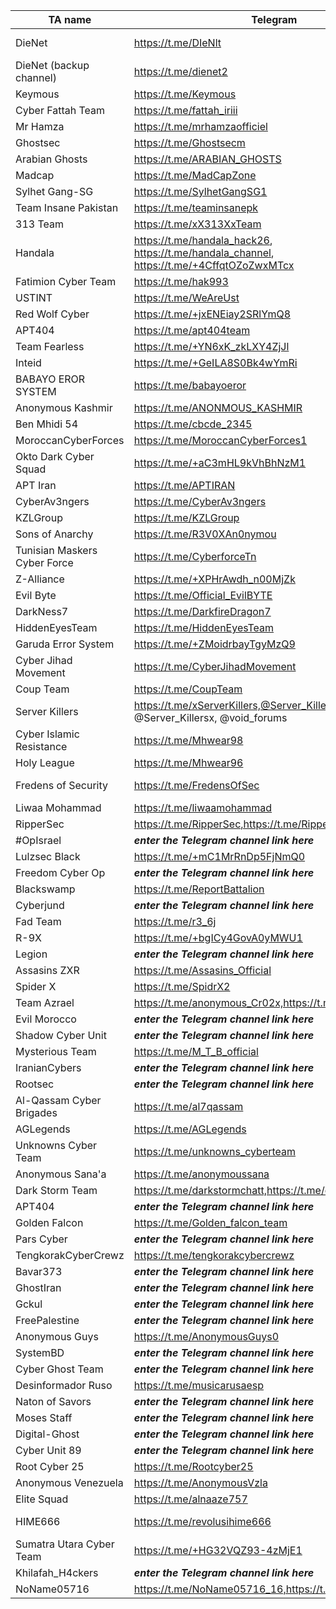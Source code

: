 |TA name|Telegram|Website|Other info|
| ------ | ------ | ------ | ------ |
|DieNet|https://t.me/DIeNlt||https://dienet-cc.github.io/public_html - https://diedetector.ct.ws - Contact: @dnsupportbot|
|DieNet (backup channel)|https://t.me/dienet2|||
|Keymous|https://t.me/Keymous|||
|Cyber Fattah Team|https://t.me/fattah_iriii|||
|Mr Hamza|https://t.me/mrhamzaofficiel||mail:mrhamza0@tutamail.com ,X (Twitter): x.com/MrHamza_Op|||
|Ghostsec|https://t.me/Ghostsecm|||
|Arabian Ghosts|https://t.me/ARABIAN_GHOSTS|||
|Madcap|https://t.me/MadCapZone|||
|Sylhet Gang-SG|https://t.me/SylhetGangSG1||Contact: @musab_63|
|Team Insane Pakistan|https://t.me/teaminsanepk|||
|313 Team|https://t.me/xX313XxTeam|||
|Handala|https://t.me/handala_hack26, https://t.me/handala_channel, https://t.me/+4CffqtOZoZwxMTcx|https://handala.to, http://handala-hack.to, http://vmjfieomxhnfjba57sd6jjws2ogvowjgxhhfglsikqvvrnrajbmpxqqd.onion ||
|Fatimion Cyber Team|https://t.me/hak993|||
|USTINT|https://t.me/WeAreUst|||
|Red Wolf Cyber|https://t.me/+jxENEiay2SRlYmQ8|||
|APT404|https://t.me/apt404team|||
|Team Fearless|https://t.me/+YN6xK_zkLXY4ZjJl|||
|Inteid|https://t.me/+GeILA8S0Bk4wYmRi|||
|BABAYO EROR SYSTEM|https://t.me/babayoeror|||
|Anonymous Kashmir|https://t.me/ANONMOUS_KASHMIR|||
|Ben Mhidi 54|https://t.me/cbcde_2345|||
|MoroccanCyberForces|https://t.me/MoroccanCyberForces1|||
|Okto Dark Cyber Squad|https://t.me/+aC3mHL9kVhBhNzM1|||
|APT Iran|https://t.me/APTIRAN|||
|CyberAv3ngers|https://t.me/CyberAv3ngers|||
|KZLGroup|https://t.me/KZLGroup|||
|Sons of Anarchy|https://t.me/R3V0XAn0nymou|||
|Tunisian Maskers Cyber Force|https://t.me/CyberforceTn|||
|Z-Alliance|https://t.me/+XPHrAwdh_n00MjZk|||
|Evil Byte|https://t.me/Official_EvilBYTE|||
|DarkNess7|https://t.me/DarkfireDragon7|||
|HiddenEyesTeam|https://t.me/HiddenEyesTeam|||
|Garuda Error System|https://t.me/+ZMoidrbayTgyMzQ9|||
|Cyber Jihad Movement|https://t.me/CyberJihadMovement|||
|Coup Team|https://t.me/CoupTeam|||
|Server Killers|https://t.me/xServerKillers,@Server_Killers_bot, @Server_Killersx, @void_forums|| X account:https://x.com/Server_Killers|||
|Cyber Islamic Resistance|https://t.me/Mhwear98|||
|Holy League|https://t.me/Mhwear96|||
|Fredens of Security|https://t.me/FredensOfSec||X account: https://x.com/FOS2025, Instagram account: https://www.instagram.com/fredensboys|
|Liwaa Mohammad|https://t.me/liwaamohammad|||
|RipperSec|https://t.me/RipperSec,https://t.me/RipperSecOfficial|||
|#OpIsrael|***enter the Telegram channel link here***|||
|Lulzsec Black|https://t.me/+mC1MrRnDp5FjNmQ0|||
|Freedom Cyber Op|***enter the Telegram channel link here***|||
|Blackswamp|https://t.me/ReportBattalion|||
|Cyberjund|***enter the Telegram channel link here***|||
|Fad Team|https://t.me/r3_6j|||
|R-9X|https://t.me/+bgICy4GovA0yMWU1|||
|Legion|***enter the Telegram channel link here***|||
|Assasins ZXR|https://t.me/Assasins_Official|||
|Spider X|https://t.me/SpidrX2|||
|Team Azrael|https://t.me/anonymous_Cr02x,https://t.me/IndoHaxSec2|||
|Evil Morocco|***enter the Telegram channel link here***|||
|Shadow Cyber Unit|***enter the Telegram channel link here***|||
|Mysterious Team|https://t.me/M_T_B_official|||
|IranianCybers|***enter the Telegram channel link here***|||
|Rootsec|***enter the Telegram channel link here***|||
|Al-Qassam Cyber Brigades|https://t.me/al7qassam|||
|AGLegends|https://t.me/AGLegends||dnb.com/de-de/upik-en.html|||
|Unknowns Cyber Team|https://t.me/unknowns_cyberteam|||
|Anonymous Sana'a|https://t.me/anonymoussana|||
|Dark Storm Team|https://t.me/darkstormchatt,https://t.me/darkstormteam21||X:https://x.com/DarkStormteam2?t=A30vcdDQNZqr7XNwbSp4ng&s=09|||
|APT404|***enter the Telegram channel link here***|||
|Golden Falcon|https://t.me/Golden_falcon_team|||
|Pars Cyber|***enter the Telegram channel link here***|||
|TengkorakCyberCrewz|https://t.me/tengkorakcybercrewz|||
|Bavar373|***enter the Telegram channel link here***|||
|GhostIran|***enter the Telegram channel link here***|||
|Gckul|***enter the Telegram channel link here***|||
|FreePalestine|***enter the Telegram channel link here***|||
|Anonymous Guys|https://t.me/AnonymousGuys0|||
|SystemBD|***enter the Telegram channel link here***|||
|Cyber Ghost Team|***enter the Telegram channel link here***|||
|Desinformador Ruso|https://t.me/musicarusaesp|||
|Naton of Savors|***enter the Telegram channel link here***|||
|Moses Staff|***enter the Telegram channel link here***|https://moses-staff.se||
|Digital-Ghost|***enter the Telegram channel link here***|||
|Cyber Unit 89|***enter the Telegram channel link here***|||
|Root Cyber 25|https://t.me/Rootcyber25|||
|Anonymous Venezuela|https://t.me/AnonymousVzla|||
|Elite Squad|https://t.me/alnaaze757|||
|HIME666|https://t.me/revolusihime666||https://x.com/Himenisme666 - TOX ID SUPPORT DA2F5C22D988598A39A1BE9AA83B6B6CEF433BA269BA146DB7CA00D|
|Sumatra Utara Cyber Team|https://t.me/+HG32VQZ93-4zMjE1|||
|Khilafah_H4ckers|***enter the Telegram channel link here***|||
|NoName05716|https://t.me/NoName05716_16,https://t.me/noname05716|||